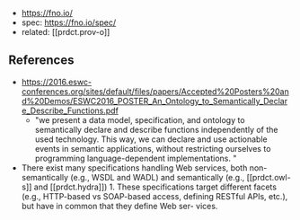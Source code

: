 
- https://fno.io/
- spec: https://fno.io/spec/
- related: [[prdct.prov-o]]

## References

- https://2016.eswc-conferences.org/sites/default/files/papers/Accepted%20Posters%20and%20Demos/ESWC2016_POSTER_An_Ontology_to_Semantically_Declare_Describe_Functions.pdf
  - "we present a data model, specification, and ontology to semantically declare and describe functions independently of the used technology. This way, we can declare and use actionable events in semantic applications, without restricting ourselves to programming language-dependent implementations. "
- There exist many specifications handling Web services, both non-semantically (e.g., WSDL and WADL) and semantically (e.g., [[prdct.owl-s]] and [[prdct.hydra]]) 1. These specifications target different facets (e.g., HTTP-based vs SOAP-based access, defining RESTful APIs, etc.), but have in common that they define Web ser- vices.
